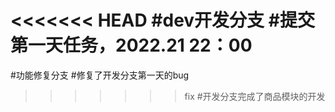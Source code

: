 <<<<<<< HEAD
#dev开发分支
#提交第一天任务，2022.21 22：00
=======
#功能修复分支
#修复了开发分支第一天的bug
>>>>>>> fix
#开发分支完成了商品模块的开发
